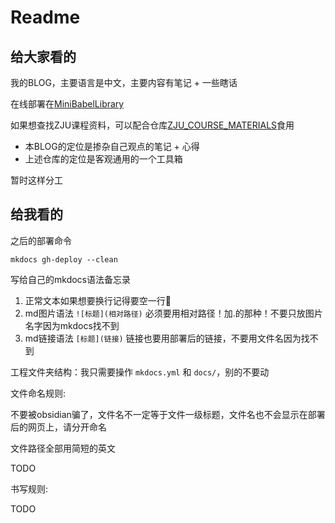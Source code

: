 # Readme
## 给大家看的
我的BLOG，主要语言是中文，主要内容有笔记 + 一些瞎话

在线部署在[MiniBabelLibrary](https://ruoxining.github.io/OBvault/)

如果想查找ZJU课程资料，可以配合仓库[ZJU_COURSE_MATERIALS](https://github.com/ruoxining/ZJU_COURSE_MATERIALS)食用

- 本BLOG的定位是掺杂自己观点的笔记 + 心得
- 上述仓库的定位是客观通用的一个工具箱

暂时这样分工

## 给我看的
之后的部署命令

```
mkdocs gh-deploy --clean
```

写给自己的mkdocs语法备忘录

1) 正常文本如果想要换行记得要空一行🙁️
2) md图片语法 `![标题](相对路径)` 必须要用相对路径！加.的那种！不要只放图片名字因为mkdocs找不到
3) md链接语法 `[标题](链接)` 链接也要用部署后的链接，不要用文件名因为找不到

工程文件夹结构：我只需要操作 `mkdocs.yml` 和 `docs/`，别的不要动

文件命名规则:

不要被obsidian骗了，文件名不一定等于文件一级标题，文件名也不会显示在部署后的网页上，请分开命名

文件路径全部用简短的英文

TODO

书写规则:

TODO